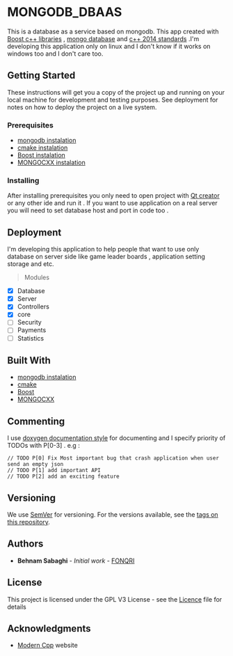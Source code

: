 # MONGODB_DBAAS

This is a database as a service based on mongodb.
This app created with [Boost c++ libraries](https://www.boost.org/) , [mongo database](https://www.mongodb.com/) and [c++ 2014 standards](https://en.wikipedia.org/wiki/C%2B%2B14) .I'm developing this application only on linux and I don't know if it works on windows too and I don't care too. 

## Getting Started

These instructions will get you a copy of the project up and running on your local machine for development and testing purposes. See deployment for notes on how to deploy the project on a live system.

### Prerequisites

* [mongodb  instalation](https://docs.mongodb.com/manual/administration/install-on-linux/)
* [cmake    instalation](https://cmake.org/install/)
* [Boost    instalation](https://www.boost.org/doc/libs/1_61_0/more/getting_started/unix-variants.html)
* [MONGOCXX instalation](http://mongodb.github.io/mongo-cxx-driver/mongocxx-v3/installation/)

### Installing

After installing prerequisites you only need to open project with [Qt creator](http://doc.qt.io/qtcreator/) or any other ide and run it . If you want to use application on a real server you will need to set database host and port in code too .

## Deployment

I'm developing this application to help people that want to use only database on server side like game leader boards , application setting storage and etc.



> Modules
- [x] Database
- [x] Server
- [x] Controllers
- [x] core
- [ ] Security
- [ ] Payments
- [ ] Statistics

## Built With

* [mongodb instalation](https://docs.mongodb.com/)
* [cmake](https://cmake.org/documentation/)
* [Boost](https://www.boost.org/doc/)
* [MONGOCXX](http://mongodb.github.io/mongo-cxx-driver/)

## Commenting

I use [doxygen documentation style](http://doxygen.nl/manual.html) for documenting and I specify priority of TODOs with P[0-3] . e.g :

```
// TODO P[0] Fix Most important bug that crash application when user send an empty json
// TODO P[1] add important API
// TODO P[2] add an exciting feature 
```

## Versioning

We use [SemVer](http://semver.org/) for versioning. For the versions available, see the [tags on this repository](https://github.com/FONQRI/UCCP_Server/tags). 

## Authors

* **Behnam Sabaghi** - *Initial work* - [FONQRI](https://github.com/FONQRI)


## License

This project is licensed under the GPL V3  License - see the [Licence](LICENSE) file for details

## Acknowledgments

* [Modern Cpp](http://moderncpp.ir/) website 


